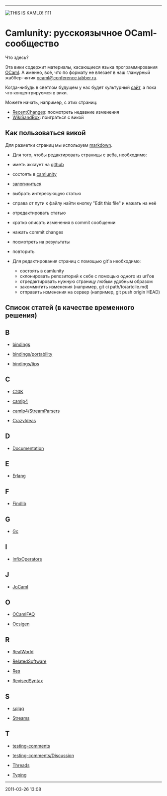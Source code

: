 * * * * *

![THIS IS
KAMLO!!!111](http://gdsfh.dyndns.org/kamlo-ext/kamlo.png "THIS IS KAMLO!!!111")

# Camlunity: русскоязычное OCaml-сообщество

Что здесь?

Эта вики содержит материалы, касающиеся языка программирования
[OCaml](http://caml.inria.fr). А именно, всё, что по формату не влезает
в наш гламурный жаббер-чятик
[ocaml@conference.jabber.ru](xmpp:ocaml@conference.jabber.ru).

Когда-нибудь в светлом будущем у нас будет культурный
[сайт](http://camlunity.ru), а пока что концентрируемся в вики.

Можете начать, например, с этих страниц:

-   [RecentChanges](kamlo_wiki/commits/master): посмотреть недавние изменения
-   [WikiSandBox](kamlo_wiki/blob/master/WikiSandBox.md): поиграться c викой

## Как пользоваться викой

Для разметки страниц мы используем [markdown](http://daringfireball.net/projects/markdown/syntax).

-   Для того, чтобы редактировать страницы с веба, необходимо:
  - иметь аккаунт на [github](https://github.com/signup/free)
  - состоять в [camlunity](https://github.com/camlunity)
  - [залогиниться](https://github.com/login)
  - выбрать интересующую статью
  - справа от пути к файлу найти кнопку "Edit this file" и нажать на неё
  - отредактировать статью
  - кратко описать изменения в commit сообщении
  - нажать commit changes 
  - посмотреть на результаты
  - повторить

- Для редактирования страниц с помощью git'а необходимо:
  - состоять в camlunity
  - склонировать репозиторий к себе с помощью одного из url'ов
  - отредактировать нужную страницу любым удобным образом
  - закоммитить изменения (например, git ci path/to/artcile.md)
  - отправить изменения на сервер (например, git push origin HEAD)


## Список статей (в качестве временного решения)

## B

-   [bindings](https://github.com/camlunity/kamlo_wiki/blob/master/bindings.md)

  -   [bindings/portability](https://github.com/camlunity/kamlo_wiki/blob/master/bindings-portability.md)

  -   [bindings/tips](https://github.com/camlunity/kamlo_wiki/blob/master/bindings-tips.md)

## C

-   [C10K](https://github.com/camlunity/kamlo_wiki/blob/master/C10K.md)

-   [camlp4](https://github.com/camlunity/kamlo_wiki/blob/master/camlp4.md)

  -   [camlp4/StreamParsers](https://github.com/camlunity/kamlo_wiki/blob/master/camlp4-StreamParsers.md)

-   [CrazyIdeas](https://github.com/camlunity/kamlo_wiki/blob/master/CrazyIdeas.md)

## D

-   [Documentation](https://github.com/camlunity/kamlo_wiki/blob/master/Documentation.md)

## E

-   [Erlang](https://github.com/camlunity/kamlo_wiki/blob/master/Erlang.md)

## F

-   [Findlib](https://github.com/camlunity/kamlo_wiki/blob/master/Findlib.md)

## G

-   [Gc](https://github.com/camlunity/kamlo_wiki/blob/master/Gc.md)

## I

-   [InfixOperators](https://github.com/camlunity/kamlo_wiki/blob/master/InfixOperators.md)

## J

-   [JoCaml](https://github.com/camlunity/kamlo_wiki/blob/master/JoCaml.md)

## O

-   [OCamlFAQ](https://github.com/camlunity/kamlo_wiki/blob/master/OCamlFAQ.md)

-   [Ocsigen](https://github.com/camlunity/kamlo_wiki/blob/master/Ocsigen.md)

## R

-   [RealWorld](https://github.com/camlunity/kamlo_wiki/blob/master/RealWorld.md)

-   [RelatedSoftware](https://github.com/camlunity/kamlo_wiki/blob/master/RelatedSoftware.md)

-   [Res](https://github.com/camlunity/kamlo_wiki/blob/master/Res.md)

-   [RevisedSyntax](https://github.com/camlunity/kamlo_wiki/blob/master/RevisedSyntax.md)

## S

-   [sqlgg](https://github.com/camlunity/kamlo_wiki/blob/master/sqlgg.md)

-   [Streams](https://github.com/camlunity/kamlo_wiki/blob/master/Streams.md)

## T

-   [testing-comments](https://github.com/camlunity/kamlo_wiki/blob/master/testing(2d)comments.md)

-   [testing-comments/Discussion](https://github.com/camlunity/kamlo_wiki/blob/master/testing(2d)comments-Discussion.md)

-   [Threads](https://github.com/camlunity/kamlo_wiki/blob/master/Threads.md)

-   [Typing](https://github.com/camlunity/kamlo_wiki/blob/master/Typing.md)

* * * * *

2011-03-26 13:08

